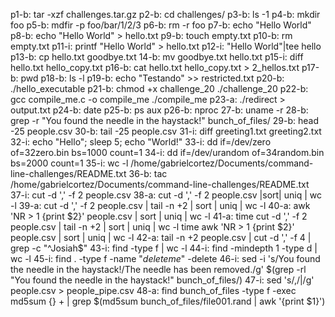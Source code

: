 p1-b: tar -xzf challenges.tar.gz 
p2-b: cd challenges/
p3-b: ls -1
p4-b: mkdir foo
p5-b: mdfir -p foo/bar/1/2/3
p6-b: rm -r foo
p7-b: echo "Hello World"
p8-b: echo "Hello World" > hello.txt
p9-b: touch empty.txt
p10-b: rm empty.txt
p11-i: printf "Hello World" > hello.txt
p12-i: "Hello World"|tee hello
p13-b: cp hello.txt goodbye.txt
14-b: mv goodbye.txt hello.txt
p15-i: diff hello.txt hello_copy.txt
p16-b: cat hello.txt hello_copy.txt > 2_hellos.txt
p17-b: pwd
p18-b: ls -l
p19-b: echo "Testando" >> restricted.txt
p20-b: ./hello_executable
p21-b: 
chmod +x challenge_20 
./challenge_20
p22-b:
gcc compile_me.c -o compile_me
./compile_me
p23-a: ./redirect > output.txt
p24-b: date
p25-b: ps aux
p26-b: nproc
27-b: uname -r
28-b: grep -r "You found the needle in the haystack!" bunch_of_files/
29-b: head -25 people.csv
30-b: tail -25 people.csv
31-i: diff greeting1.txt greeting2.txt
32-i: echo "Hello"; sleep 5; echo "World!"
33-i: dd if=/dev/zero of=32zero.bin bs=1000 count=1
34-i: dd if=/dev/urandom of=34random.bin bs=2000 count=1
35-i: wc -l /home/gabrielcortez/Documents/command-line-challenges/README.txt 
36-b: tac /home/gabrielcortez/Documents/command-line-challenges/README.txt
37-i:  cut -d ',' -f 2 people.csv 
38-a: cut -d ',' -f 2 people.csv |sort| uniq | wc -l
39-a: cut -d ',' -f 2 people.csv | tail -n +2 | sort | uniq | wc -l
40-a: awk 'NR > 1 {print $2}' people.csv | sort | uniq | wc -l
41-a: 
time cut -d ',' -f 2 people.csv | tail -n +2 | sort | uniq | wc -l
time awk 'NR > 1 {print $2}' people.csv | sort | uniq | wc -l
42-a: tail -n +2 people.csv | cut -d ',' -f 4 | grep -c "^Josiah$"
43-i: find -type f | wc -l
44-i: find -mindepth 1 -type d | wc -l
45-i: find . -type f -name "*deleteme*" -delete
46-i: sed -i 's/You found the needle in the haystack!/The needle has been removed./g' $(grep -rl "You found the needle in the haystack!" bunch_of_files/)
47-i: sed 's/,/|/g' people.csv > people_pipe.csv
48-a: find bunch_of_files -type f -exec md5sum {} + | grep $(md5sum bunch_of_files/file001.rand | awk '{print $1}')












